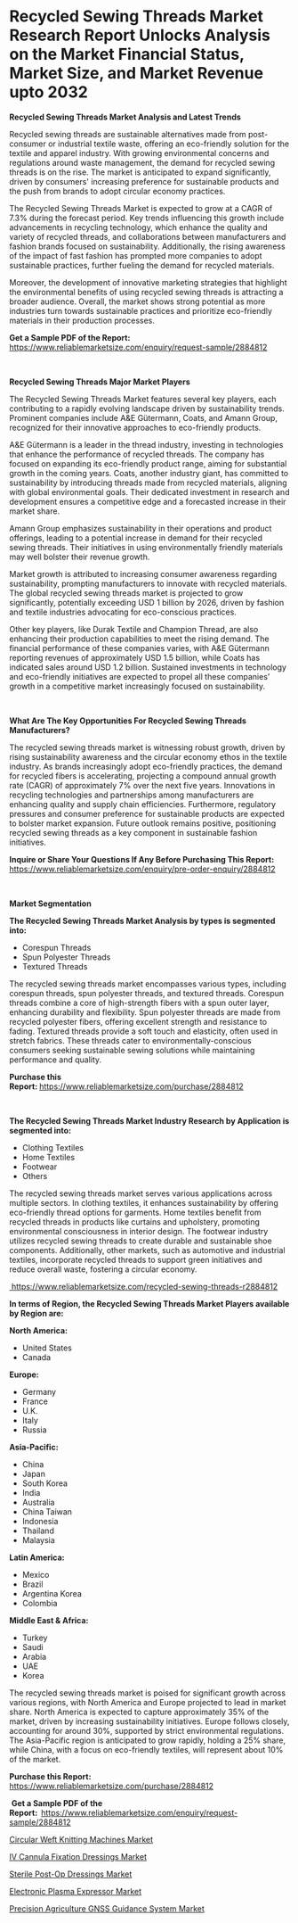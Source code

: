 <p><h1>Recycled Sewing Threads Market Research Report Unlocks Analysis on the Market Financial Status, Market Size, and Market Revenue upto 2032</h1></p><p><strong>Recycled Sewing Threads Market Analysis and Latest Trends</strong></p>
<p><p>Recycled sewing threads are sustainable alternatives made from post-consumer or industrial textile waste, offering an eco-friendly solution for the textile and apparel industry. With growing environmental concerns and regulations around waste management, the demand for recycled sewing threads is on the rise. The market is anticipated to expand significantly, driven by consumers' increasing preference for sustainable products and the push from brands to adopt circular economy practices. </p><p>The Recycled Sewing Threads Market is expected to grow at a CAGR of 7.3% during the forecast period. Key trends influencing this growth include advancements in recycling technology, which enhance the quality and variety of recycled threads, and collaborations between manufacturers and fashion brands focused on sustainability. Additionally, the rising awareness of the impact of fast fashion has prompted more companies to adopt sustainable practices, further fueling the demand for recycled materials. </p><p>Moreover, the development of innovative marketing strategies that highlight the environmental benefits of using recycled sewing threads is attracting a broader audience. Overall, the market shows strong potential as more industries turn towards sustainable practices and prioritize eco-friendly materials in their production processes.</p></p>
<p><strong>Get a Sample PDF of the Report:&nbsp;</strong> <a href="https://www.reliablemarketsize.com/enquiry/request-sample/2884812?utm_campaign=2034&utm_medium=2&utm_source=Github&utm_content=ia&utm_term=13032025&utm_id=recycled-sewing-threads">https://www.reliablemarketsize.com/enquiry/request-sample/2884812</a></p>
<p>&nbsp;</p>
<p><strong>Recycled Sewing Threads Major Market Players</strong></p>
<p><p>The Recycled Sewing Threads Market features several key players, each contributing to a rapidly evolving landscape driven by sustainability trends. Prominent companies include A&E Gütermann, Coats, and Amann Group, recognized for their innovative approaches to eco-friendly products.</p><p>A&E Gütermann is a leader in the thread industry, investing in technologies that enhance the performance of recycled threads. The company has focused on expanding its eco-friendly product range, aiming for substantial growth in the coming years. Coats, another industry giant, has committed to sustainability by introducing threads made from recycled materials, aligning with global environmental goals. Their dedicated investment in research and development ensures a competitive edge and a forecasted increase in their market share.</p><p>Amann Group emphasizes sustainability in their operations and product offerings, leading to a potential increase in demand for their recycled sewing threads. Their initiatives in using environmentally friendly materials may well bolster their revenue growth.</p><p>Market growth is attributed to increasing consumer awareness regarding sustainability, prompting manufacturers to innovate with recycled materials. The global recycled sewing threads market is projected to grow significantly, potentially exceeding USD 1 billion by 2026, driven by fashion and textile industries advocating for eco-conscious practices.</p><p>Other key players, like Durak Textile and Champion Thread, are also enhancing their production capabilities to meet the rising demand. The financial performance of these companies varies, with A&E Gütermann reporting revenues of approximately USD 1.5 billion, while Coats has indicated sales around USD 1.2 billion. Sustained investments in technology and eco-friendly initiatives are expected to propel all these companies’ growth in a competitive market increasingly focused on sustainability.</p></p>
<p>&nbsp;</p>
<p><strong>What Are The Key Opportunities For Recycled Sewing Threads Manufacturers?</strong></p>
<p><p>The recycled sewing threads market is witnessing robust growth, driven by rising sustainability awareness and the circular economy ethos in the textile industry. As brands increasingly adopt eco-friendly practices, the demand for recycled fibers is accelerating, projecting a compound annual growth rate (CAGR) of approximately 7% over the next five years. Innovations in recycling technologies and partnerships among manufacturers are enhancing quality and supply chain efficiencies. Furthermore, regulatory pressures and consumer preference for sustainable products are expected to bolster market expansion. Future outlook remains positive, positioning recycled sewing threads as a key component in sustainable fashion initiatives.</p></p>
<p><strong>Inquire or Share Your Questions If Any Before Purchasing This Report:</strong> <a href="https://www.reliablemarketsize.com/enquiry/pre-order-enquiry/2884812?utm_campaign=2034&utm_medium=2&utm_source=Github&utm_content=ia&utm_term=13032025&utm_id=recycled-sewing-threads">https://www.reliablemarketsize.com/enquiry/pre-order-enquiry/2884812</a></p>
<p>&nbsp;</p>
<p><strong>Market Segmentation</strong></p>
<p><strong>The Recycled Sewing Threads Market Analysis by types is segmented into:</strong></p>
<p><ul><li> Corespun Threads</li><li>Spun Polyester Threads</li><li>Textured Threads </li></ul></p>
<p><p>The recycled sewing threads market encompasses various types, including corespun threads, spun polyester threads, and textured threads. Corespun threads combine a core of high-strength fibers with a spun outer layer, enhancing durability and flexibility. Spun polyester threads are made from recycled polyester fibers, offering excellent strength and resistance to fading. Textured threads provide a soft touch and elasticity, often used in stretch fabrics. These threads cater to environmentally-conscious consumers seeking sustainable sewing solutions while maintaining performance and quality.</p></p>
<p><strong>Purchase this Report:&nbsp;</strong><a href="https://www.reliablemarketsize.com/purchase/2884812?utm_campaign=2034&utm_medium=2&utm_source=Github&utm_content=ia&utm_term=13032025&utm_id=recycled-sewing-threads">https://www.reliablemarketsize.com/purchase/2884812</a></p>
<p>&nbsp;</p>
<p><strong>The Recycled Sewing Threads Market Industry Research by Application is segmented into:</strong></p>
<p><ul><li> Clothing Textiles</li><li>Home Textiles</li><li>Footwear</li><li>Others </li></ul></p>
<p><p>The recycled sewing threads market serves various applications across multiple sectors. In clothing textiles, it enhances sustainability by offering eco-friendly thread options for garments. Home textiles benefit from recycled threads in products like curtains and upholstery, promoting environmental consciousness in interior design. The footwear industry utilizes recycled sewing threads to create durable and sustainable shoe components. Additionally, other markets, such as automotive and industrial textiles, incorporate recycled threads to support green initiatives and reduce overall waste, fostering a circular economy.</p></p>
<p><a href="https://www.reliablemarketsize.com/recycled-sewing-threads-r2884812?utm_campaign=2034&utm_medium=2&utm_source=Github&utm_content=ia&utm_term=13032025&utm_id=recycled-sewing-threads">&nbsp;https://www.reliablemarketsize.com/recycled-sewing-threads-r2884812</a></p>
<p><strong>In terms of Region, the Recycled Sewing Threads Market Players available by Region are:</strong></p>
<p>
    <p> <strong> North America: </strong>
        <ul>
            <li>United States</li>
            <li>Canada</li>
        </ul>
        </p> 
    <p> <strong> Europe: </strong>
        <ul>
            <li>Germany</li>
            <li>France</li>
            <li>U.K.</li>
            <li>Italy</li>
            <li>Russia</li>
        </ul>
        </p> 
    <p> <strong> Asia-Pacific: </strong>
        <ul>
            <li>China</li>
            <li>Japan</li>
            <li>South Korea</li>
            <li>India</li>
            <li>Australia</li>
            <li>China Taiwan</li>
            <li>Indonesia</li>
            <li>Thailand</li>
            <li>Malaysia</li>
        </ul>
        </p> 
    <p> <strong> Latin America: </strong>
        <ul>
            <li>Mexico</li>
            <li>Brazil</li>
            <li>Argentina Korea</li>
            <li>Colombia</li>
        </ul>
        </p> 
    <p> <strong> Middle East & Africa: </strong>
        <ul>
            <li>Turkey</li>
            <li>Saudi</li>
            <li>Arabia</li>
            <li>UAE</li>
            <li>Korea</li>
        </ul>
    </p>
    </p>
<p><p>The recycled sewing threads market is poised for significant growth across various regions, with North America and Europe projected to lead in market share. North America is expected to capture approximately 35% of the market, driven by increasing sustainability initiatives. Europe follows closely, accounting for around 30%, supported by strict environmental regulations. The Asia-Pacific region is anticipated to grow rapidly, holding a 25% share, while China, with a focus on eco-friendly textiles, will represent about 10% of the market.</p></p>
<p><strong>Purchase this Report: </strong><a href="https://www.reliablemarketsize.com/purchase/2884812?utm_campaign=2034&utm_medium=2&utm_source=Github&utm_content=ia&utm_term=13032025&utm_id=recycled-sewing-threads">https://www.reliablemarketsize.com/purchase/2884812</a></p>
<p>&nbsp;<strong>Get a Sample PDF of the Report:&nbsp;&nbsp;</strong><a href="https://www.reliablemarketsize.com/enquiry/request-sample/2884812?utm_campaign=2034&utm_medium=2&utm_source=Github&utm_content=ia&utm_term=13032025&utm_id=recycled-sewing-threads">https://www.reliablemarketsize.com/enquiry/request-sample/2884812</a></p>
<p><strong></strong></p>
<p><p><a href="https://github.com/moroesarta/Market-Research-Report-List-1/blob/main/circular-weft-knitting-machines-market.md?utm_campaign=2034&utm_medium=2&utm_source=Github&utm_content=ia&utm_term=13032025&utm_id=recycled-sewing-threads">Circular Weft Knitting Machines Market</a></p><p><a href="https://github.com/seherlouize/Market-Research-Report-List-1/blob/main/iv-cannula-fixation-dressings-market.md?utm_campaign=2034&utm_medium=2&utm_source=Github&utm_content=ia&utm_term=13032025&utm_id=recycled-sewing-threads">IV Cannula Fixation Dressings Market</a></p><p><a href="https://github.com/miehldobin1w/Market-Research-Report-List-1/blob/main/sterile-post-op-dressings-market.md?utm_campaign=2034&utm_medium=2&utm_source=Github&utm_content=ia&utm_term=13032025&utm_id=recycled-sewing-threads">Sterile Post-Op Dressings Market</a></p><p><a href="https://github.com/delcirodda4f/Market-Research-Report-List-1/blob/main/electronic-plasma-expressor-market.md?utm_campaign=2034&utm_medium=2&utm_source=Github&utm_content=ia&utm_term=13032025&utm_id=recycled-sewing-threads">Electronic Plasma Expressor Market</a></p><p><a href="https://github.com/sadaandilou/Market-Research-Report-List-1/blob/main/precision-agriculture-gnss-guidance-system-market.md?utm_campaign=2034&utm_medium=2&utm_source=Github&utm_content=ia&utm_term=13032025&utm_id=recycled-sewing-threads">Precision Agriculture GNSS Guidance System Market</a></p></p>